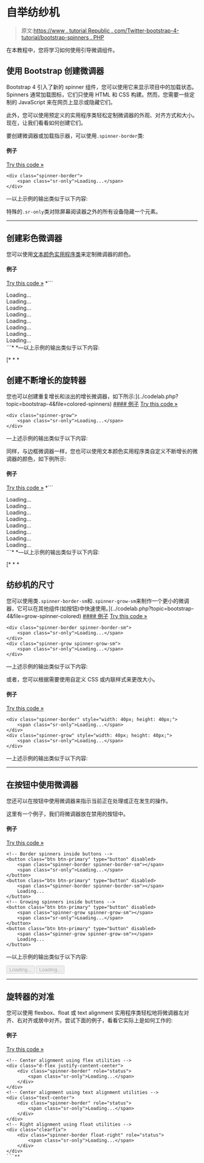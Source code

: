 # 自举纺纱机

> 原文:[https://www . tutorial Republic . com/Twitter-bootstrap-4-tutorial/bootstrap-spinners . PHP](https://www.tutorialrepublic.com/twitter-bootstrap-4-tutorial/bootstrap-spinners.php)

在本教程中，您将学习如何使用引导微调组件。

## 使用 Bootstrap 创建微调器

Bootstrap 4 引入了新的 spinner 组件，您可以使用它来显示项目中的加载状态。Spinners 通常加载图标，它们只使用 HTML 和 CSS 构建。然而，您需要一些定制的 JavaScript 来在网页上显示或隐藏它们。

此外，您可以使用预定义的实用程序类轻松定制微调器的外观、对齐方式和大小。现在，让我们看看如何创建它们。

要创建微调器或加载指示器，可以使用`.spinner-border`类:

#### 例子

[Try this code »](../codelab.php?topic=bootstrap-4&file=border-spinner "Try this code using online Editor")

```
<div class="spinner-border">
    <span class="sr-only">Loading...</span>
</div>
```

—以上示例的输出类似于以下内容:

[](../codelab.php?topic=bootstrap-4&file=border-spinner)[](../codelab.php?topic=bootstrap-4&file=border-spinner)

特殊的`.sr-only`类对除屏幕阅读器之外的所有设备隐藏一个元素。

* * *

## 创建彩色微调器

您可以使用[文本颜色实用程序类](bootstrap-helper-classes.php#color-classes)来定制微调器的颜色。

#### 例子

[Try this code »](../codelab.php?topic=bootstrap-4&file=colored-spinners "Try this code using online Editor") *```
<div class="spinner-border text-primary">
    <span class="sr-only">Loading...</span>
</div>
<div class="spinner-border text-secondary">
    <span class="sr-only">Loading...</span>
</div>
<div class="spinner-border text-success">
    <span class="sr-only">Loading...</span>
</div>
<div class="spinner-border text-danger">
    <span class="sr-only">Loading...</span>
</div>
<div class="spinner-border text-warning">
    <span class="sr-only">Loading...</span>
</div>
<div class="spinner-border text-info">
    <span class="sr-only">Loading...</span>
</div>
<div class="spinner-border text-dark">
    <span class="sr-only">Loading...</span>
</div>
<div class="spinner-border text-light">
    <span class="sr-only">Loading...</span>
</div>
```*  *—以上示例的输出类似于以下内容:

[](../codelab.php?topic=bootstrap-4&file=colored-spinners)[](../codelab.php?topic=bootstrap-4&file=colored-spinners)[](../codelab.php?topic=bootstrap-4&file=colored-spinners)[](../codelab.php?topic=bootstrap-4&file=colored-spinners)[](../codelab.php?topic=bootstrap-4&file=colored-spinners)[](../codelab.php?topic=bootstrap-4&file=colored-spinners)[](../codelab.php?topic=bootstrap-4&file=colored-spinners)[](../codelab.php?topic=bootstrap-4&file=colored-spinners)[](../codelab.php?topic=bootstrap-4&file=colored-spinners)[](../codelab.php?topic=bootstrap-4&file=colored-spinners) [* * *

## 创建不断增长的旋转器

您也可以创建重复增长和淡出的增长微调器，如下所示:](../codelab.php?topic=bootstrap-4&file=colored-spinners) [](../codelab.php?topic=bootstrap-4&file=colored-spinners)[](../codelab.php?topic=bootstrap-4&file=colored-spinners) [#### 例子](../codelab.php?topic=bootstrap-4&file=colored-spinners) [Try this code »](../codelab.php?topic=bootstrap-4&file=grow-spinner "Try this code using online Editor")

```
<div class="spinner-grow">
    <span class="sr-only">Loading...</span>
</div>
```

—上述示例的输出类似于以下内容:

[](../codelab.php?topic=bootstrap-4&file=grow-spinner)[](../codelab.php?topic=bootstrap-4&file=grow-spinner)

同样，与边框微调器一样，您也可以使用文本颜色实用程序类自定义不断增长的微调器的颜色，如下例所示:

#### 例子

[Try this code »](../codelab.php?topic=bootstrap-4&file=grow-spinner-colored "Try this code using online Editor") *```
<div class="spinner-grow text-primary">
    <span class="sr-only">Loading...</span>
</div>
<div class="spinner-grow text-secondary">
    <span class="sr-only">Loading...</span>
</div>
<div class="spinner-grow text-success">
    <span class="sr-only">Loading...</span>
</div>
<div class="spinner-grow text-danger">
    <span class="sr-only">Loading...</span>
</div>
<div class="spinner-grow text-warning">
    <span class="sr-only">Loading...</span>
</div>
<div class="spinner-grow text-info">
    <span class="sr-only">Loading...</span>
</div>
<div class="spinner-grow text-light">
    <span class="sr-only">Loading...</span>
</div>
<div class="spinner-grow text-dark">
    <span class="sr-only">Loading...</span>
</div>
```*  *—以上示例的输出类似于以下内容:

[](../codelab.php?topic=bootstrap-4&file=grow-spinner-colored)[](../codelab.php?topic=bootstrap-4&file=grow-spinner-colored)[](../codelab.php?topic=bootstrap-4&file=grow-spinner-colored)[](../codelab.php?topic=bootstrap-4&file=grow-spinner-colored)[](../codelab.php?topic=bootstrap-4&file=grow-spinner-colored)[](../codelab.php?topic=bootstrap-4&file=grow-spinner-colored)[](../codelab.php?topic=bootstrap-4&file=grow-spinner-colored)[](../codelab.php?topic=bootstrap-4&file=grow-spinner-colored)[](../codelab.php?topic=bootstrap-4&file=grow-spinner-colored)[](../codelab.php?topic=bootstrap-4&file=grow-spinner-colored) [* * *

## 纺纱机的尺寸

您可以使用类`.spinner-border-sm`和`.spinner-grow-sm`来制作一个更小的微调器，它可以在其他组件(如按钮)中快速使用。](../codelab.php?topic=bootstrap-4&file=grow-spinner-colored) [](../codelab.php?topic=bootstrap-4&file=grow-spinner-colored)[](../codelab.php?topic=bootstrap-4&file=grow-spinner-colored) [#### 例子](../codelab.php?topic=bootstrap-4&file=grow-spinner-colored) [Try this code »](../codelab.php?topic=bootstrap-4&file=small-spinners "Try this code using online Editor")

```
<div class="spinner-border spinner-border-sm">
    <span class="sr-only">Loading...</span>
</div>
<div class="spinner-grow spinner-grow-sm">
    <span class="sr-only">Loading...</span>
</div>
```

—上述示例的输出类似于以下内容:

[](../codelab.php?topic=bootstrap-4&file=small-spinners)[](../codelab.php?topic=bootstrap-4&file=small-spinners)[](../codelab.php?topic=bootstrap-4&file=small-spinners)

或者，您可以根据需要使用自定义 CSS 或内联样式来更改大小。

#### 例子

[Try this code »](../codelab.php?topic=bootstrap-4&file=spinner-sizing "Try this code using online Editor")

```
<div class="spinner-border" style="width: 40px; height: 40px;">
    <span class="sr-only">Loading...</span>
</div>
<div class="spinner-grow" style="width: 40px; height: 40px;">
    <span class="sr-only">Loading...</span>
</div>
```

—上述示例的输出类似于以下内容:

[](../codelab.php?topic=bootstrap-4&file=spinner-sizing)[](../codelab.php?topic=bootstrap-4&file=spinner-sizing)[](../codelab.php?topic=bootstrap-4&file=spinner-sizing)

* * *

## 在按钮中使用微调器

您还可以在按钮中使用微调器来指示当前正在处理或正在发生的操作。

这里有一个例子，我们将微调器放在禁用的按钮中。

#### 例子

[Try this code »](../codelab.php?topic=bootstrap-4&file=spinners-inside-buttons "Try this code using online Editor")

```
<!-- Border spinners inside buttons -->
<button class="btn btn-primary" type="button" disabled>
    <span class="spinner-border spinner-border-sm"></span>
    <span class="sr-only">Loading...</span>
</button>
<button class="btn btn-primary" type="button" disabled>
    <span class="spinner-border spinner-border-sm"></span>
    Loading...
</button>	
<!-- Growing spinners inside buttons -->
<button class="btn btn-primary" type="button" disabled>
    <span class="spinner-grow spinner-grow-sm"></span>
    <span class="sr-only">Loading...</span>
</button>
<button class="btn btn-primary" type="button" disabled>
    <span class="spinner-grow spinner-grow-sm"></span>
    Loading...
</button>
```

—以上示例的输出类似于以下内容:

<button class="btn btn-primary" type="button" disabled="disabled">Loading...</button> <button class="btn btn-primary" type="button" disabled="disabled">Loading...</button>

* * *

## 旋转器的对准

您可以使用 flexbox、float 或 text alignment 实用程序类轻松地将微调器左对齐、右对齐或居中对齐。尝试下面的例子，看看它实际上是如何工作的:

#### 例子

[Try this code »](../codelab.php?topic=bootstrap-4&file=spinner-alignment "Try this code using online Editor")

```
<!-- Center alignment using flex utilities -->
<div class="d-flex justify-content-center">
    <div class="spinner-border" role="status">
        <span class="sr-only">Loading...</span>
    </div>
</div>
<!-- Center alignment using text alignment utilities -->
<div class="text-center">
    <div class="spinner-border" role="status">
        <span class="sr-only">Loading...</span>
    </div>
</div>
<!-- Right alignment using float utilities -->
<div class="clearfix">
    <div class="spinner-border float-right" role="status">
        <span class="sr-only">Loading...</span>
    </div>
</div>
```**